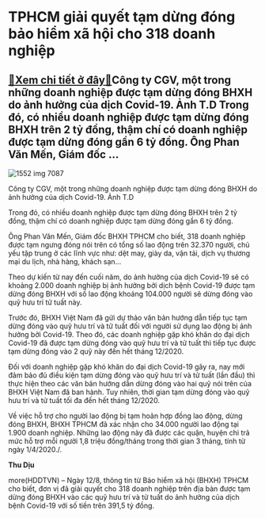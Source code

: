 TPHCM giải quyết tạm dừng đóng bảo hiểm xã hội cho 318 doanh nghiệp
===================================================================

[:gift:Xem chi tiết ở đây:gift:](https://hddtvn.com/tphcm-giai-quyet-tam-dung-dong-bao-hiem-xa-hoi-cho-318-doanh-nghiep/)Công ty CGV, một trong những doanh nghiệp được tạm dừng đóng BHXH do ảnh hưởng của dịch Covid-19. Ảnh T.D Trong đó, có nhiều doanh nghiệp được tạm dừng đóng BHXH trên 2 tỷ đồng, thậm chí có doanh nghiệp được tạm dừng đóng gần 6 tỷ đồng. Ông Phan Văn Mến, Giám đốc …
-------------------------------------------------------------------------------------------------------------------------------------------------------------------------------------------------------------------------------------------------------------------------





![1552 img 7087](https://haiquanonline.com.vn/stores/news_dataimages/diunt/082020/12/11/in_article/1552_IMG-7087.jpg?rt=20200812132748 "TPHCM giải quyết tạm dừng đóng bảo hiểm xã hội cho 318 doanh nghiệp")


Công ty CGV, một trong những doanh nghiệp được tạm dừng đóng BHXH do ảnh hưởng của dịch Covid-19. Ảnh T.D



Trong đó, có nhiều doanh nghiệp được tạm dừng đóng BHXH trên 2 tỷ đồng, thậm chí có doanh nghiệp được tạm dừng đóng gần 6 tỷ đồng.


Ông Phan Văn Mến, Giám đốc BHXH TPHCM cho biết, 318 doanh nghiệp được tạm ngưng đóng nói trên có tổng số lao động trên 32.370 người, chủ yếu tập trung ở các lĩnh vực như: dệt may, giày da, vận tải, dịch vụ thương mại du lịch, nhà hàng, khách sạn…


Theo dự kiến từ nay đến cuối năm, do ảnh hưởng của dịch Covid-19 sẽ có khoảng 2.000 doanh nghiệp bị ảnh hưởng bởi dịch bệnh Covid-19 được tạm dừng đóng BHXH với số lao động khoảng 104.000 người sẽ dừng đóng vào quỹ hưu trí tử tuất này.


Trước đó, BHXH Việt Nam đã gửi dự thảo văn bản hướng dẫn tiếp tục tạm dừng đóng vào quỹ hưu trí và tử tuất đối với người sử dụng lao động bị ảnh hưởng bởi Covid-19. Theo đó, các doanh nghiệp gặp khó khăn do đại dịch Covid-19 đã được tạm dừng đóng vào quỹ hưu trí và tử tuất thì tiếp tục được tạm dừng đóng vào 2 quỹ này đến hết tháng 12/2020.


Đối với doanh nghiệp gặp khó khăn do đại dịch Covid-19 gây ra, nay mới đảm bảo đủ điều kiện tạm dừng đóng vào quỹ hưu trí và tử tuất (lần đầu) thì thực hiện theo các văn bản hướng dẫn dừng đóng vào hai quỹ nói trên của BHXH Việt Nam đã ban hành. Tuy nhiên, thời gian tạm dừng đóng vào quỹ hưu trí và tử tuất tối đa đến hết tháng 12/2020.


Về việc hỗ trợ cho người lao động bị tạm hoãn hợp đồng lao động, dừng đóng BHXH, BHXH TPHCM đã xác nhận cho 34.000 người lao động tại 1.900 doanh nghiệp. Những lao động này đã được các quận, huyện chi trả mức hỗ trợ mỗi người 1,8 triệu đồng/tháng trong thời gian 3 tháng, tính từ ngày 1/4/2020./.




**Thu Dịu**



more(HDDTVN) – Ngày 12/8, thông tin từ Bảo hiểm xã hội (BHXH) TPHCM cho biết, đơn vị đã giải quyết cho 318 doanh nghiệp trên địa bàn được tạm dừng đóng BHXH vào các quỹ hưu trí và tử tuất do ảnh hưởng của dịch bệnh Covid-19 với số tiền trên 391,5 tỷ đồng.

